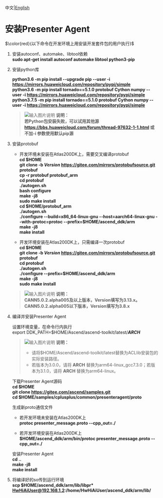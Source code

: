 中文|[English](README_200DK_EN.md)

# 安装Presenter Agent<a name="ZH-CN_TOPIC_0228768065"></a>
$\color{red}{以下命令在开发环境上用安装开发套件包的用户执行}$
1.  安装autoconf、automake、libtool依赖   
    **sudo apt-get install autoconf automake libtool python3-pip**
2.  安装python库  
    
    **python3.6 -m pip install --upgrade pip --user -i https://mirrors.huaweicloud.com/repository/pypi/simple**    
    **python3.6 -m pip install tornado==5.1.0 protobuf Cython numpy --user -i https://mirrors.huaweicloud.com/repository/pypi/simple**  
    **python3.7.5 -m pip install tornado==5.1.0 protobuf Cython numpy --user -i https://mirrors.huaweicloud.com/repository/pypi/simple**
  
    >![输入图片说明](https://images.gitee.com/uploads/images/2020/1130/162342_1d7d35d7_7401379.png "屏幕截图.png") **说明：**  
    >  **若Python包安装失败，可以试用其他源 https://bbs.huaweicloud.com/forum/thread-97632-1-1.html 或不加-i 参数使用默认pip源** 
3.  安装protobuf
    - 开发环境未安装在Atlas200DK上，需要交叉编译protobuf   
        **cd \$HOME**     
        **git clone -b _Version_ https://gitee.com/mirrors/protobufsource.git protobuf**  
        **cp -r protobuf protobuf_arm**  
        **cd protobuf**  
        **./autogen.sh**  
        **bash configure**  
        **make -j8**  
        **sudo make install**  
        **cd \$HOME/protobuf_arm**  
        **./autogen.sh**  
        **./configure --build=x86_64-linux-gnu --host=aarch64-linux-gnu --with-protoc=protoc --prefix=$HOME/ascend_ddk/arm**  
        **make -j8**  
        **make install**  

    - 开发环境安装在Atlas200DK上，只需编译一次protobuf   
        **cd \$HOME**     
        **git clone -b _Version_ https://gitee.com/mirrors/protobufsource.git protobuf**   
        **cd protobuf**  
        **./autogen.sh**  
        **./configure --prefix=$HOME/ascend_ddk/arm**  
        **make -j8**  
        **sudo make install**  
    >![输入图片说明](https://images.gitee.com/uploads/images/2020/1130/162342_1d7d35d7_7401379.png "屏幕截图.png") **说明：**  
    >  **CANN5.0.2.alpha005及以上版本，Version填写为3.13.x。CANN5.0.2.alpha005以下版本，Version填写为3.8.x**   
4.  编译并安装Presenter Agent
  
    设置环境变量，在命令行内执行   
    export DDK_PATH=\$HOME/Ascend/ascend-toolkit/latest/**_ARCH_**   
    >![输入图片说明](https://images.gitee.com/uploads/images/2020/1130/162342_1d7d35d7_7401379.png "屏幕截图.png") **说明：**  
    >- 请将\$HOME/Ascend/ascend-toolkit/latest替换为ACLlib安装包的实际安装路径。   
    >- 若版本为3.0.0，请将 **ARCH** 替换为arm64-linux_gcc7.3.0；若版本为3.1.0，请将 **ARCH** 替换为arm64-linux。  

    下载Presenter Agent源码   
     **cd \$HOME**   
     **git clone https://gitee.com/ascend/samples.git**  
     **cd \$HOME/samples/cplusplus/common/presenteragent/proto**  

    生成新proto通信文件  
    - 若开发环境未安装在Atlas200DK上     
    **protoc presenter_message.proto --cpp_out=./** 

    - 若开发环境安装在Atlas200DK上  
    **$HOME/ascend_ddk/arm/bin/protoc presenter_message.proto --cpp_out=./** 

    安装Presenter Agent   
    **cd \.\.**     
    **make -j8**   
    **make install**  

5.  将编译好的so传到运行环境    
    **scp \$HOME/ascend_ddk/arm/lib/libpr\* HwHiAiUser@192.168.1.2:/home/HwHiAiUser/ascend_ddk/arm/lib/**     


 
